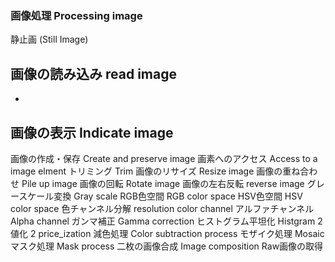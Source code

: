 ### 画像処理 Processing image
静止画 (Still Image)

画像の読み込み read image
- 
- 
画像の表示 Indicate image
- 
画像の作成・保存 Create and preserve image
画素へのアクセス Access to a image elment
トリミング  Trim
画像のリサイズ Resize image 
画像の重ね合わせ Pile up image
画像の回転 Rotate image
画像の左右反転 reverse image
グレースケール変換 Gray scale
RGB色空間 RGB color space
HSV色空間 HSV color space
色チャンネル分解 resolution color channel
アルファチャンネル Alpha channel
ガンマ補正 Gamma correction
ヒストグラム平坦化 Histgram
2値化 2 price_ization
減色処理 Color subtraction process
モザイク処理 Mosaic
マスク処理 Mask process
二枚の画像合成 Image composition
Raw画像の取得
